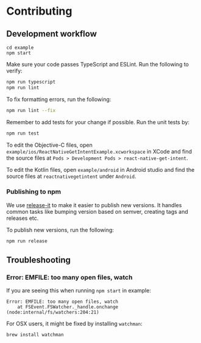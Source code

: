 # Contributing

## Development workflow

```shell
cd example
npm start
```

Make sure your code passes TypeScript and ESLint. Run the following to verify:

```sh
npm run typescript
npm run lint
```

To fix formatting errors, run the following:

```sh
npm run lint --fix
```

Remember to add tests for your change if possible. Run the unit tests by:

```sh
npm run test
```

To edit the Objective-C files, open `example/ios/ReactNativeGetIntentExample.xcworkspace` in XCode and find the source files at `Pods > Development Pods > react-native-get-intent`.

To edit the Kotlin files, open `example/android` in Android studio and find the source files at `reactnativegetintent` under `Android`.

### Publishing to npm

We use [release-it](https://github.com/release-it/release-it) to make it easier to publish new versions. It handles common tasks like bumping version based on semver, creating tags and releases etc.

To publish new versions, run the following:

```sh
npm run release
```

## Troubleshooting

### Error: EMFILE: too many open files, watch

If you are seeing this when running `npm start` in example:

```shell
Error: EMFILE: too many open files, watch
    at FSEvent.FSWatcher._handle.onchange (node:internal/fs/watchers:204:21)
```

For OSX users, it might be fixed by installing `watchman`:

```shell
brew install watchman
```

